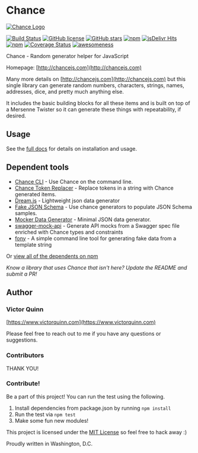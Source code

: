 # Chance

[![Chance Logo](http://chancejs.com/logo.png)](http://chancejs.com)

[![Build Status](https://travis-ci.org/chancejs/chancejs.svg?branch=develop)](https://travis-ci.org/chancejs/chancejs) [![GitHub license](https://img.shields.io/github/license/chancejs/chancejs.svg)](https://github.com/chancejs/chancejs) [![GitHub stars](https://img.shields.io/github/stars/chancejs/chancejs.svg)](https://github.com/chancejs/chancejs) [![npm](https://img.shields.io/npm/dm/chance.svg)](https://npmjs.com/package/chance) [![jsDelivr Hits](https://data.jsdelivr.com/v1/package/npm/chance/badge?style=rounded)](https://www.jsdelivr.com/package/npm/chance) [![npm](https://img.shields.io/npm/v/chance.svg)](https://npmjs.com/package/chance) [![Coverage Status](https://coveralls.io/repos/chancejs/chancejs/badge.svg?branch=master)](https://coveralls.io/r/chancejs/chancejs?branch=master) [![awesomeness](https://img.shields.io/badge/awesomeness-maximum-red.svg)](https://github.com/chancejs/chancejs)

Chance - Random generator helper for JavaScript

Homepage: [http://chancejs.com](http://chancejs.com)

Many more details on [http://chancejs.com](http://chancejs.com) but this single
library can generate random numbers, characters, strings, names, addresses,
dice, and pretty much anything else.

It includes the basic building blocks for all these items and is built on top
of a Mersenne Twister so it can generate these things with repeatability, if
desired.

## Usage 

See the [full docs](https://chancejs.com) for details on installation and usage.

## Dependent tools

* [Chance CLI](https://github.com/chancejs/chance-cli) - Use Chance on the command line.
* [Chance Token Replacer](https://github.com/drewbrokke/chance-token-replacer) - Replace tokens in a string with Chance generated items.
* [Dream.js](https://github.com/adleroliveira/dreamjs) - Lightweight json data generator
* [Fake JSON Schema](https://github.com/pateketrueke/json-schema-faker/) - Use chance generators to populate JSON Schema samples.
* [Mocker Data Generator](https://github.com/danibram/mocker-data-generator/) - Minimal JSON data generator.
* [swagger-mock-api](https://github.com/dzdrazil/swagger-mock-api/) - Generate API mocks from a Swagger spec file enriched with Chance types and constraints
* [fony](https://github.com/captainsafia/fony) - A simple command line tool for generating fake data from a template string

Or [view all of the dependents on npm](https://www.npmjs.com/package/chance)

*Know a library that uses Chance that isn't here? Update the README and submit a PR!*

## Author
### Victor Quinn
[https://www.victorquinn.com](https://www.victorquinn.com)

Please feel free to reach out to me if you have any questions or suggestions.

### Contributors

THANK YOU!

### Contribute! 

Be a part of this project! You can run the test using the following.

1. Install dependencies from package.json by running `npm install`
2. Run the test via `npm test`
3. Make some fun new modules!

This project is licensed under the [MIT License](http://en.wikipedia.org/wiki/MIT_License) so feel free to hack away :)

Proudly written in Washington, D.C.


